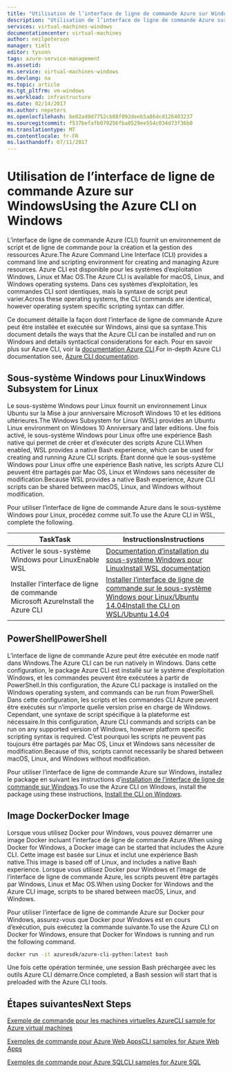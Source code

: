 ```yaml
---
title: "Utilisation de l’interface de ligne de commande Azure sur Windows | Microsoft Docs"
description: "Utilisation de l’interface de ligne de commande Azure sur Windows"
services: virtual-machines-windows
documentationcenter: virtual-machines
author: neilpeterson
manager: timlt
editor: tysonn
tags: azure-service-management
ms.assetid: 
ms.service: virtual-machines-windows
ms.devlang: na
ms.topic: article
ms.tgt_pltfrm: vm-windows
ms.workload: infrastructure
ms.date: 02/14/2017
ms.author: nepeters
ms.openlocfilehash: be02ad0d7752cb08f092deeb5a86dcd126403237
ms.sourcegitcommit: f537befafb079256fba0529ee554c034d73f36b0
ms.translationtype: MT
ms.contentlocale: fr-FR
ms.lasthandoff: 07/11/2017
---
```

# <a name="using-the-azure-cli-on-windows"></a><span data-ttu-id="aeb77-103">Utilisation de l’interface de ligne de commande Azure sur Windows</span><span class="sxs-lookup"><span data-stu-id="aeb77-103">Using the Azure CLI on Windows</span></span>

<span data-ttu-id="aeb77-104">L’interface de ligne de commande Azure (CLI) fournit un environnement de script et de ligne de commande pour la création et la gestion des ressources Azure.</span><span class="sxs-lookup"><span data-stu-id="aeb77-104">The Azure Command Line Interface (CLI) provides a command line and scripting environment for creating and managing Azure resources.</span></span> <span data-ttu-id="aeb77-105">Azure CLI est disponible pour les systèmes d’exploitation Windows, Linux et Mac OS.</span><span class="sxs-lookup"><span data-stu-id="aeb77-105">The Azure CLI is available for macOS, Linux, and Windows operating systems.</span></span> <span data-ttu-id="aeb77-106">Dans ces systèmes d’exploitation, les commandes CLI sont identiques, mais la syntaxe de script peut varier.</span><span class="sxs-lookup"><span data-stu-id="aeb77-106">Across these operating systems, the CLI commands are identical, however operating system specific scripting syntax can differ.</span></span>

<span data-ttu-id="aeb77-107">Ce document détaille la façon dont l’interface de ligne de commande Azure peut être installée et exécutée sur Windows, ainsi que sa syntaxe.</span><span class="sxs-lookup"><span data-stu-id="aeb77-107">This document details the ways that the Azure CLI can be installed and run on Windows and details syntactical considerations for each.</span></span> <span data-ttu-id="aeb77-108">Pour en savoir plus sur Azure CLI, voir la [documentation Azure CLI]( https://docs.microsoft.com/en-us/cli/azure/overview).</span><span class="sxs-lookup"><span data-stu-id="aeb77-108">For in-depth Azure CLI documentation see, [Azure CLI documentation]( https://docs.microsoft.com/en-us/cli/azure/overview).</span></span>

## <a name="windows-subsystem-for-linux"></a><span data-ttu-id="aeb77-109">Sous-système Windows pour Linux</span><span class="sxs-lookup"><span data-stu-id="aeb77-109">Windows Subsystem for Linux</span></span>

<span data-ttu-id="aeb77-110">Le sous-système Windows pour Linux fournit un environnement Linux Ubuntu sur la Mise à jour anniversaire Microsoft Windows 10 et les éditions ultérieures.</span><span class="sxs-lookup"><span data-stu-id="aeb77-110">The Windows Subsystem for Linux (WSL) provides an Ubuntu Linux environment on Windows 10 Anniversary and later editions.</span></span> <span data-ttu-id="aeb77-111">Une fois activé, le sous-système Windows pour Linux offre une expérience Bash native qui permet de créer et d’exécuter des scripts Azure CLI.</span><span class="sxs-lookup"><span data-stu-id="aeb77-111">When enabled, WSL provides a native Bash experience, which can be used for creating and running Azure CLI scripts.</span></span> <span data-ttu-id="aeb77-112">Étant donné que le sous-système Windows pour Linux offre une expérience Bash native, les scripts Azure CLI peuvent être partagés par Mac OS, Linux et Windows sans nécessiter de modification.</span><span class="sxs-lookup"><span data-stu-id="aeb77-112">Because WSL provides a native Bash experience, Azure CLI scripts can be shared between macOS, Linux, and Windows without modification.</span></span>

<span data-ttu-id="aeb77-113">Pour utiliser l’interface de ligne de commande Azure dans le sous-système Windows pour Linux, procédez comme suit.</span><span class="sxs-lookup"><span data-stu-id="aeb77-113">To use the Azure CLI in WSL, complete the following.</span></span>

|<span data-ttu-id="aeb77-114">Task</span><span class="sxs-lookup"><span data-stu-id="aeb77-114">Task</span></span> | <span data-ttu-id="aeb77-115">Instructions</span><span class="sxs-lookup"><span data-stu-id="aeb77-115">Instructions</span></span> |
|---|---|
| <span data-ttu-id="aeb77-116">Activer le sous-système Windows pour Linux</span><span class="sxs-lookup"><span data-stu-id="aeb77-116">Enable WSL</span></span> | [<span data-ttu-id="aeb77-117">Documentation d’installation du sous-système Windows pour Linux</span><span class="sxs-lookup"><span data-stu-id="aeb77-117">Install WSL documentation </span></span>](https://msdn.microsoft.com/en-us/commandline/wsl/install_guide) |
| <span data-ttu-id="aeb77-118">Installer l’interface de ligne de commande Microsoft Azure</span><span class="sxs-lookup"><span data-stu-id="aeb77-118">Install the Azure CLI</span></span> |[<span data-ttu-id="aeb77-119">Installer l’interface de ligne de commande sur le sous-système Windows pour Linux/Ubuntu 14.04</span><span class="sxs-lookup"><span data-stu-id="aeb77-119">Install the CLI on WSL/Ubuntu 14.04</span></span>](https://docs.microsoft.com/en-us/cli/azure/install-az-cli2#ubuntu)|

## <a name="powershell"></a><span data-ttu-id="aeb77-120">PowerShell</span><span class="sxs-lookup"><span data-stu-id="aeb77-120">PowerShell</span></span>

<span data-ttu-id="aeb77-121">L’interface de ligne de commande Azure peut être exécutée en mode natif dans Windows.</span><span class="sxs-lookup"><span data-stu-id="aeb77-121">The Azure CLI can be run natively in Windows.</span></span> <span data-ttu-id="aeb77-122">Dans cette configuration, le package Azure CLI est installé sur le système d’exploitation Windows, et les commandes peuvent être exécutées à partir de PowerShell.</span><span class="sxs-lookup"><span data-stu-id="aeb77-122">In this configuration, the Azure CLI package is installed on the Windows operating system, and commands can be run from PowerShell.</span></span> <span data-ttu-id="aeb77-123">Dans cette configuration, les scripts et les commandes CLI Azure peuvent être exécutés sur n’importe quelle version prise en charge de Windows. Cependant, une syntaxe de script spécifique à la plateforme est nécessaire.</span><span class="sxs-lookup"><span data-stu-id="aeb77-123">In this configuration, Azure CLI commands and scripts can be run on any supported version of Windows, however platform specific scripting syntax is required.</span></span> <span data-ttu-id="aeb77-124">C’est pourquoi les scripts ne peuvent pas toujours être partagés par Mac OS, Linux et Windows sans nécessiter de modification.</span><span class="sxs-lookup"><span data-stu-id="aeb77-124">Because of this, scripts cannot necessarily be shared between macOS, Linux, and Windows without modification.</span></span>

<span data-ttu-id="aeb77-125">Pour utiliser l’interface de ligne de commande Azure sur Windows, installez le package en suivant les instructions d’[installation de l’interface de ligne de commande sur Windows](https://docs.microsoft.com/en-us/cli/azure/install-az-cli2#windows).</span><span class="sxs-lookup"><span data-stu-id="aeb77-125">To use the Azure CLI on Windows, install the package using these instructions, [Install the CLI on Windows](https://docs.microsoft.com/en-us/cli/azure/install-az-cli2#windows).</span></span>

## <a name="docker-image"></a><span data-ttu-id="aeb77-126">Image Docker</span><span class="sxs-lookup"><span data-stu-id="aeb77-126">Docker Image</span></span>

<span data-ttu-id="aeb77-127">Lorsque vous utilisez Docker pour Windows, vous pouvez démarrer une image Docker incluant l’interface de ligne de commande Azure.</span><span class="sxs-lookup"><span data-stu-id="aeb77-127">When using Docker for Windows, a Docker image can be started that includes the Azure CLI.</span></span> <span data-ttu-id="aeb77-128">Cette image est basée sur Linux et inclut une expérience Bash native.</span><span class="sxs-lookup"><span data-stu-id="aeb77-128">This image is based off of Linux, and includes a native Bash experience.</span></span>  <span data-ttu-id="aeb77-129">Lorsque vous utilisez Docker pour Windows et l’image de l’interface de ligne de commande Azure, les scripts peuvent être partagés par Windows, Linux et Mac OS.</span><span class="sxs-lookup"><span data-stu-id="aeb77-129">When using Docker for Windows and the Azure CLI image, scripts to be shared between macOS, Linux, and Windows.</span></span> 

<span data-ttu-id="aeb77-130">Pour utiliser l’interface de ligne de commande Azure sur Docker pour Windows, assurez-vous que Docker pour Windows est en cours d’exécution, puis exécutez la commande suivante.</span><span class="sxs-lookup"><span data-stu-id="aeb77-130">To use the Azure CLI on Docker for Windows, ensure that Docker for Windows is running and run the following command.</span></span>

```bash
docker run -it azuresdk/azure-cli-python:latest bash
```

<span data-ttu-id="aeb77-131">Une fois cette opération terminée, une session Bash préchargée avec les outils Azure CLI démarre.</span><span class="sxs-lookup"><span data-stu-id="aeb77-131">Once completed, a Bash session will start that is preloaded with the Azure CLI tools.</span></span>

## <a name="next-steps"></a><span data-ttu-id="aeb77-132">Étapes suivantes</span><span class="sxs-lookup"><span data-stu-id="aeb77-132">Next Steps</span></span>

[<span data-ttu-id="aeb77-133">Exemple de commande pour les machines virtuelles Azure</span><span class="sxs-lookup"><span data-stu-id="aeb77-133">CLI sample for Azure virtual machines</span></span>](../linux/cli-samples.md?toc=%2fazure%2fvirtual-machines%2flinux%2ftoc.json)

[<span data-ttu-id="aeb77-134">Exemples de commande pour Azure Web Apps</span><span class="sxs-lookup"><span data-stu-id="aeb77-134">CLI samples for Azure Web Apps</span></span>](../../app-service-web/app-service-cli-samples.md)

[<span data-ttu-id="aeb77-135">Exemples de commande pour Azure SQL</span><span class="sxs-lookup"><span data-stu-id="aeb77-135">CLI samples for Azure SQL</span></span>](../../sql-database/sql-database-cli-samples.md)
